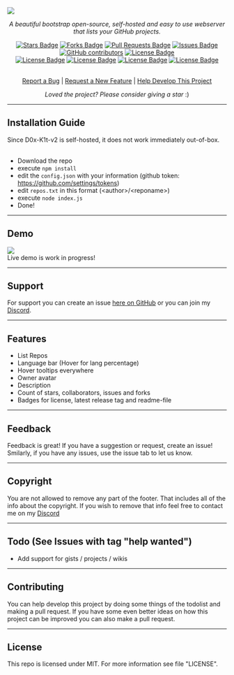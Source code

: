 <img src="https://cdn.discordapp.com/attachments/820416224005586945/886628703638028348/github-repo-list.png">
<p align="center"><i>A beautiful bootstrap open-source, self-hosted and easy to use webserver that lists your GitHub projects.</i></p>
<div align="center">
  <a href="https://github.com/roo7k1d/github-repo-list/stargazers"><img src="https://img.shields.io/github/stars/roo7k1d/github-repo-list?color=yellow" alt="Stars Badge"/></a>
<a href="https://github.com/roo7k1d/github-repo-list/network/members"><img src="https://img.shields.io/github/forks/roo7k1d/github-repo-list?color=orange" alt="Forks Badge"/></a>
<a href="https://github.com/roo7k1d/github-repo-list/pulls"><img src="https://img.shields.io/github/issues-pr/roo7k1d/github-repo-list" alt="Pull Requests Badge"/></a>
<a href="https://github.com/roo7k1d/github-repo-list/issues"><img src="https://img.shields.io/github/issues/roo7k1d/github-repo-list" alt="Issues Badge"/></a>
<a href="https://github.com/roo7k1d/github-repo-list/graphs/contributors"><img alt="GitHub contributors" src="https://img.shields.io/github/contributors/roo7k1d/github-repo-list?color=2b9348"></a>
<a href="https://github.com/roo7k1d/github-repo-list/blob/master/LICENSE"><img src="https://img.shields.io/github/license/roo7k1d/github-repo-list?color=2b9348" alt="License Badge"/></a>
<br>
<a href="https://github.com/roo7k1d/github-repo-list/"><img src="https://img.shields.io/github/repo-size/roo7k1d/github-repo-list?color=important" alt="License Badge"/></a>
<a href="https://github.com/roo7k1d/github-repo-list/"><img src="https://img.shields.io/tokei/lines/github/roo7k1d/github-repo-list?color=yellowgreen" alt="License Badge"/></a>
<a href="https://github.com/roo7k1d/github-repo-list/releases"><img src="https://img.shields.io/github/v/release/roo7k1d/github-repo-list?color=success" alt="License Badge"/></a>
<a href="https://github.com/roo7k1d/github-repo-list/commits"><img src="https://img.shields.io/github/last-commit/roo7k1d/github-repo-list" alt="License Badge"/></a>
</div>
<br>
<p align="center"><a href="https://github.com/roo7k1dgithub-repo-list/issues">Report a Bug</a> | <a href="https://github.com/roo7k1d/github-repo-list/issues">Request a New Feature</a> | <a href="https://github.com/github-repo-list/pulls">Help Develop This Project</a></p>
<p align="center"><i>Loved the project? Please consider giving a star</i> :)</p>

<hr>

## Installation Guide
Since D0x-K1t-v2 is self-hosted, it does not work immediately out-of-box.
<br>
<br>
- Download the repo
- execute ```npm install```
- edit the ```config.json``` with your information (github token: https://github.com/settings/tokens)
- edit ```repos.txt``` in this format (\<author\>/\<reponame\>)
- execute ```node index.js```
- Done!

<hr>

## Demo
<img src="https://cdn.discordapp.com/attachments/820416224005586945/886624574698041414/unknown.png">
<br>
Live demo is work in progress!

<hr>

## Support
For support you can create an issue [here on GitHub](https://github.com/rootk1d/pad-demo/issues) or you can join my [Discord](https://discord.gg/QQaWvMkFbs).

<hr>

## Features
- List Repos
- Language bar (Hover for lang percentage)
- Hover tooltips everywhere
- Owner avatar
- Description
- Count of stars, collaborators, issues and forks
- Badges for license, latest release tag and readme-file


<hr>

## Feedback
Feedback is great! If you have a suggestion or request, create an issue! Smilarly, if you have any issues, use the issue tab to let us know.

<hr>

## Copyright
You are not allowed to remove any part of the footer. That includes all of the info about the copyright. If you wish to remove that info feel free to contact me on my [Discord](https://discord.gg/QQaWvMkFbs)

<hr>

## Todo (See Issues with tag "help wanted")
- Add support for gists / projects / wikis

<hr>

## Contributing
You can help develop this project by doing some things of the todolist and making a pull request. If you have some even better ideas on how this project can be improved you can also make a pull request.

<hr>

## License
This repo is licensed under MIT. For more information see file "LICENSE".
